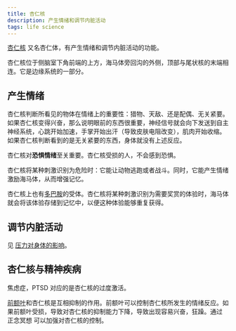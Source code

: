 ```yaml
---
title: 杏仁核
description: 产生情绪和调节内脏活动
tags: life science
---
```


[杏仁核](https://zh.wikipedia.org/wiki/%E6%9D%8F%E4%BB%81%E6%A0%B8) 又名杏仁体，有产生情绪和调节内脏活动的功能。

杏仁核位于侧脑室下角前端的上方，海马体旁回沟的外侧，顶部与尾状核的末端相连。它是边缘系统的一部分。

## 产生情绪
杏仁核判断所看见的物体在情绪上的重要性：猎物、天敌、还是配偶、无关紧要。如果杏仁核变得兴奋，那么说明眼前的东西很重要，神经信号就会向下发送到自主神经系统，心跳开始加速，手掌开始出汗（导致皮肤电阻改变），肌肉开始收缩。如果杏仁核判断看到的是无关紧要的东西，身体就没有上述反应。

杏仁核对**恐惧情绪**至关重要。杏仁核受损的人，不会感到恐惧。

杏仁核将某种刺激识别为危险时：它能让动物逃跑或者战斗。同时，它能产生情绪激励海马体，从而增强记忆。

杏仁核上也有[多巴胺](./addictive-dopamine.md)的受体。杏仁核将某种刺激识别为需要奖赏的体验时，海马体就会将该体验存储到记忆中，以便这种体验能够重复获得。

## 调节内脏活动
见 [压力对身体的影响](./feel-stressed-what-happened.md)。

## 杏仁核与精神疾病
焦虑症，PTSD 对应的是杏仁核的过度激活。

[前额叶](./prefrontal-cortex.md)和杏仁核是互相抑制的作用。前额叶可以控制杏仁核所发生的情绪反应。如果前额叶受损，导致对杏仁核的抑制能力下降，导致出现容易兴奋，狂躁。通过 正念冥想 可以加强对杏仁核的控制。

